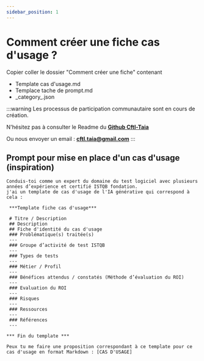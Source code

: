 ```yaml
---
sidebar_position: 1
---
```


# Comment créer une fiche cas d'usage ?

Copier coller le dossier "Comment créer une fiche" contenant 
- Template cas d'usage.md
- Templace tache de prompt.md
- \_category_.json

:::warning
Les processus de participation communautaire sont en cours de création.

N'hésitez pas à consulter le Readme du **[Github Cftl-Taia](https://github.com/CFTL-TAIA/cftl-taia.github.io)**

Ou nous envoyer un email : **cftl.taia@gmail.com**
:::

## Prompt pour mise en place d'un cas d'usage (inspiration)
``` 
Conduis-toi comme un expert du domaine du test logiciel avec plusieurs années d’expérience et certifié ISTQB fondation.
j'ai un template de cas d'usage de l'IA générative qui correspond à cela :
 
 ***Template fiche cas d'usage***

 # Titre / Description
 ## Description
 ## Fiche d'identité du cas d'usage
 ### Problématique(s) traitée(s) 
 ---
 ### Groupe d’activité de test ISTQB 
 ---
 ### Types de tests 
 ---
 ### Métier / Profil
 ---
 ### Bénéfices attendus / constatés (Méthode d’évaluation du ROI)
 ---
 ### Evaluation du ROI
 ---
 ### Risques
 ---
 ### Ressources 
 ---
 ### Références
 ---
 
*** Fin du template ***

Peux tu me faire une proposition correspondant à ce template pour ce cas d'usage en format Markdown : [CAS D'USAGE]

``` 